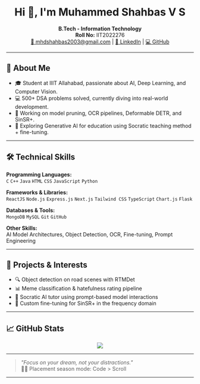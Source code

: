 <h1 align="center">Hi 👋, I'm Muhammed Shahbas V S</h1>

<p align="center">
  <strong>B.Tech - Information Technology</strong> <br>
  <strong>Roll No:</strong> IIT2022276 <br>
  <a href="mailto:mhdshahbas2003@gmail.com">📧 mhdshahbas2003@gmail.com</a> |
  <a href="https://www.linkedin.com/in/shahbas-v-s-7055ab2a9/">🔗 LinkedIn</a> |
  <a href="https://github.com/Blaacknight">💻 GitHub</a>
</p>

---

## 🧠 About Me

- 🎓 Student at IIIT Allahabad, passionate about AI, Deep Learning, and Computer Vision.
- 💻 500+ DSA problems solved, currently diving into real-world development.
- 🔬 Working on model pruning, OCR pipelines, Deformable DETR, and SinSR+.
- 🧠 Exploring Generative AI for education using Socratic teaching method + fine-tuning.

---

## 🛠 Technical Skills

**Programming Languages:**  
`C` `C++` `Java` `HTML` `CSS` `JavaScript` `Python`

**Frameworks & Libraries:**  
`ReactJS` `Node.js` `Express.js` `Next.js` `Tailwind CSS` `TypeScript` `Chart.js` `Flask`

**Databases & Tools:**  
`MongoDB` `MySQL` `Git` `GitHub`

**Other Skills:**  
AI Model Architectures, Object Detection, OCR, Fine-tuning, Prompt Engineering

---

## 🚀 Projects & Interests

- 🔍 Object detection on road scenes with RTMDet
- 📊 Meme classification & hatefulness rating pipeline
- 🧪 Socratic AI tutor using prompt-based model interactions
- 🧠 Custom fine-tuning for SinSR+ in the frequency domain

---

## 📈 GitHub Stats

<p align="center">
  <img src="https://github-readme-stats.vercel.app/api?username=Blaacknight&show_icons=true&theme=tokyonight" />
</p>

---

> *"Focus on your dream, not your distractions."*  
> 🧘‍♂️ Placement season mode: Code > Scroll

---


